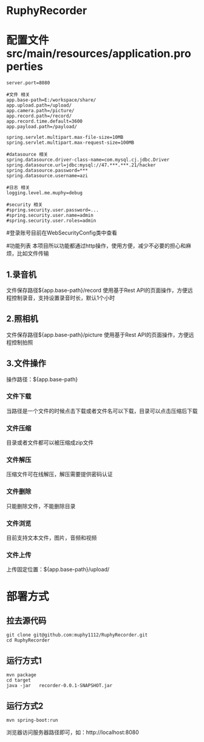 # RuphyRecorder 

# 配置文件src/main/resources/application.properties
```properties
server.port=8080

#文件 相关
app.base-path=E:/workspace/share/
app.upload.path=/upload/
app.camera.path=/picture/
app.record.path=/record/
app.record.time.default=3600
app.payload.path=/payload/

spring.servlet.multipart.max-file-size=10MB
spring.servlet.multipart.max-request-size=100MB

#datasource 相关
spring.datasource.driver-class-name=com.mysql.cj.jdbc.Driver
spring.datasource.url=jdbc:mysql://47.***.***.21/hacker
spring.datasource.password=***
spring.datasource.username=azi

#日志 相关
logging.level.me.muphy=debug

#security 相关
#spring.security.user.password=...
#spring.security.user.name=admin
#spring.security.user.roles=admin
```

#登录账号目前在WebSecurityConfig类中查看

#功能列表
本项目所以功能都通过http操作，使用方便，减少不必要的担心和麻烦，比如文件传输

## 1.录音机
文件保存路径${app.base-path}/record
使用基于Rest API的页面操作，方便远程控制录音，支持设置录音时长，默认1个小时

## 2.照相机
文件保存路径${app.base-path}/picture
使用基于Rest API的页面操作，方便远程控制拍照

## 3.文件操作
操作路径：${app.base-path}
### 文件下载
当路径是一个文件的时候点击下载或者文件名可以下载，目录可以点击压缩后下载
### 文件压缩
目录或者文件都可以被压缩成zip文件
### 文件解压
压缩文件可在线解压，解压需要提供密码认证
### 文件删除
只能删除文件，不能删除目录
### 文件浏览
目前支持文本文件，图片，音频和视频
### 文件上传
上传固定位置：${app.base-path}/upload/


# 部署方式
## 拉去源代码
```text
git clone git@github.com:muphy1112/RuphyRecorder.git
cd RuphyRecorder
```
## 运行方式1
```text
mvn package
cd target
java -jar   recorder-0.0.1-SNAPSHOT.jar
```
## 运行方式2
```text
mvn spring-boot:run
```
浏览器访问服务器路径即可，如：http://localhost:8080
